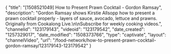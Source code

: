 {
    "title": "[1508521049] How to Present Prawn Cocktail - Gordon Ramsay",
    "description": "Gordon Ramsay shows Kirstie Allsopp how to present a prawn cocktail properly - layers of sauce, avocado, lettuce and prawns. Originally from Cookalong Live.\n\nSubscribe for weekly cooking videos.",
    "channelid": "123179143",
    "videoid": "123179542",
    "date_created": "1257329017",
    "date_modified": "1508373766",
    "type": "captivate",
    "layout": "channelVideo",
    "url": "\/food-network\/how-to-present-prawn-cocktail-gordon-ramsay\/123179143-123179542"
}